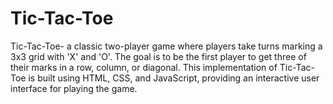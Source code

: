# Tic-Tac-Toe
Tic-Tac-Toe- a classic two-player game where players take turns marking a 3x3 grid with 'X' and 'O'. The goal is to be the first player to get three of their marks in a row, column, or diagonal. This implementation of Tic-Tac-Toe is built using HTML, CSS, and JavaScript, providing an interactive user interface for playing the game.
